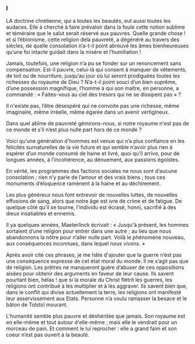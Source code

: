 ### I

LA doctrine chrétienne, qui a toutes les beautés, eut aussi toutes les audaces. Elle à cherché à faire prévaloir dans la foule cette notion sublime et téméraire que le salut serait réservé aux pauvres. Quelle grande chose ! et si l’ébionisme, cette religion dela pauvreté, a dégénéré au travers des siècles, de quelle consolation n’a-t-il point abreuvé les âmes bienheureuses qu’une foi intacte guidait dans la misère et l’humiliation !

Jamais, toutefois, une religion n’a pu se fonder sur un renoncement sans compensation. Est-il pauvre, celui-là qui consent à manquer de vêtements, de toit ou de nourriture, jusqu’au jour où lui seront prodiguées toutes les richesses du royaume de Dieu ? N’a-t-il point souci d’un bien suprême, d’une possession magnifique, l’homme à qui son maître, en personne, a commandé : « Faites-vous au ciel des trésors qui ne se dissipent pas » ?

Il n'existe pas, l’être désespéré qui ne convoite pas une richesse, même imaginaire, même irréelle, même égarée dans un avenir vertigineux.

Dans quel abîme de pauvreté gémirons-nous, si notre royaume n'est pas de ce monde et s’il n’est plus nulle part hors de ce monde ?

Voici qu’une génération d'hommes est venue qui n’a plus confiance en les félicités surnaturelles de la vie future et qui semble n’avoir plus rien à espérer d’un monde consumé de haine et livré, quoi qu’il arrive, pour de longues années, à l’incohérence, au dénuement, aux passions égoistes.

En vérité, les programmes des factions sociales ne nous sont d’aucune consolation ; rien n’y parle de l’amour et des vrais biens ; tous ces monuments d’éloquence ramènent à la haine et au déchirement.

Les plus généreux nous font entrevoir de nouvelles luttes, de nouvelles effusions de sang, alors que notre âge est ivre de crime et de fatigue. De quelque côté qu'il se tourne, l'individu est écrasé, honni, sacrifié à des dieux insatiables et ennemis.

Il ya quelques années, Maeterlinck écrivait : « Jusqu'à présent, les hommes sortaient d’une religion pour entrer dans une autre ; au lieu que nous abandonnons la nôtre pour n’aller nulle part. Voilà le phénomène nouveau, aux conséquences inconnues, dans lequel nous vivons. »

Après avoir cité ces phrases, je me hâte d'ajouter que la guerre n’est pas une conséquence expresse de cet état moral du monde. Il ne s’agit pas que de religion. Les prêtres ne manqueront guère d’abuser de ces oppositions aisées pour obtenir des arguments en faveur de leur cause. Ils savent pourtant bien, hélas ! que si la morale du Christ flétrit les guerres, les religions ont contribué à les multiplier et à les aggraver. Ils savent bien que, dans le conflit qui divise actuellement la terre, les religions ont manifesté leur asservissement aux Etats. Personne n’a voulu ramasser la besace et le bâton de Tolstoï mourant.

L’humanité semble plus pauvre et déshéritée que jamais. Son royaume est en elle-même et tout autour d'elle-même ; mais elle le vendrait pour un morceau de pain. Et comment le lui reprocher : elle a grand faim et son coeur n’est pas ouvert à la beauté.
